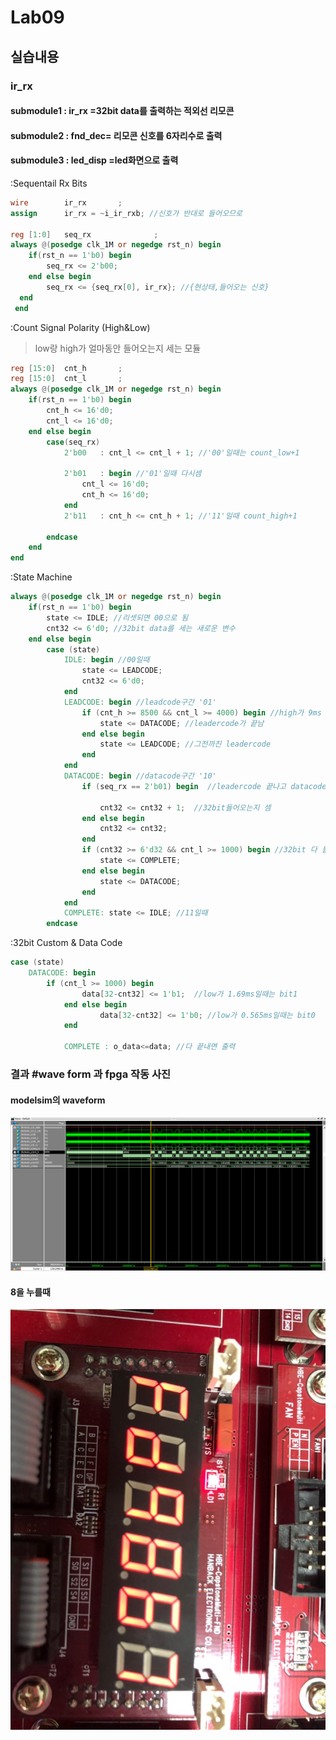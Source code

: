 # Lab09

## 실습내용 
### **ir_rx**

#### **submodule1**  : ir_rx =32bit data를 출력하는  적외선 리모콘 

#### **submodule2** : fnd_dec= 리모콘 신호를 6자리수로 출력 

#### **submodule3** : led_disp =led화면으로 출력 

:Sequentail Rx Bits
```verilog 
wire		ir_rx		;
assign		ir_rx = ~i_ir_rxb; //신호가 반대로 들어오므로 

reg	[1:0]	seq_rx				;
always @(posedge clk_1M or negedge rst_n) begin
	if(rst_n == 1'b0) begin
		seq_rx <= 2'b00;
	end else begin
		seq_rx <= {seq_rx[0], ir_rx}; //{현상태,들어오는 신호}
  end
 end
```
:Count Signal Polarity (High&Low) 
>low랑 high가 얼마동안 들어오는지 세는 모듈 

```verilog
reg	[15:0]	cnt_h		;
reg	[15:0]	cnt_l		;
always @(posedge clk_1M or negedge rst_n) begin
	if(rst_n == 1'b0) begin
		cnt_h <= 16'd0;
		cnt_l <= 16'd0;
	end else begin
		case(seq_rx)
			2'b00	: cnt_l <= cnt_l + 1; //'00'일때는 count_low+1 
			
			2'b01	: begin //'01'일때 다시셈 
				cnt_l <= 16'd0; 
				cnt_h <= 16'd0;
			end
			2'b11	: cnt_h <= cnt_h + 1; //'11'일때 count_high+1
			
		endcase
	end
end
```
:State Machine 
```verilog 
always @(posedge clk_1M or negedge rst_n) begin
	if(rst_n == 1'b0) begin
		state <= IDLE; //리셋되면 00으로 됨 
		cnt32 <= 6'd0; //32bit data를 세는 새로운 변수 
	end else begin
		case (state)
			IDLE: begin //00일때
				state <= LEADCODE; 
				cnt32 <= 6'd0; 
			end
			LEADCODE: begin //leadcode구간 '01'
				if (cnt_h >= 8500 && cnt_l >= 4000) begin //high가 9ms 보다 길게 들어오고 low가 4.5ms 보다 짧게 들어올때
					state <= DATACODE; //leadercode가 끝남 
				end else begin
					state <= LEADCODE; //그전까진 leadercode 
				end
			end
			DATACODE: begin //datacode구간 '10'
				if (seq_rx == 2'b01) begin  //leadercode 끝나고 datacode 시작
				
					cnt32 <= cnt32 + 1;  //32bit들어오는지 셈 
				end else begin
					cnt32 <= cnt32; 
				end
				if (cnt32 >= 6'd32 && cnt_l >= 1000) begin //32bit 다 들어오면 끝 
					state <= COMPLETE;
				end else begin
					state <= DATACODE;
				end
			end
			COMPLETE: state <= IDLE; //11일때
		endcase
```

:32bit Custom & Data Code 

```verilog
case (state)
	DATACODE: begin
		if (cnt_l >= 1000) begin
				data[32-cnt32] <= 1'b1;  //low가 1.69ms일때는 bit1
			end else begin
			        data[32-cnt32] <= 1'b0; //low가 0.565ms일때는 bit0
			end
			
			COMPLETE : o_data<=data; //다 끝내면 출력 
```


### 결과   #**wave form 과 fpga 작동 사진**

#### modelsim의 waveform
![](https://github.com/1813252/LOGICDESIGN/blob/master/practice09/practice10_wave.png)

#### 8을 누를때 
![](https://github.com/1813252/LOGICDESIGN/blob/master/practice09/button8.jpg)
<!--stackedit_data:
eyJoaXN0b3J5IjpbLTgxMDc2NDY5NiwyNDMyNzE2NzRdfQ==
-->
